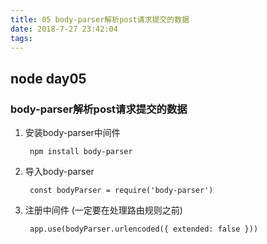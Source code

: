 ```yaml
---
title: 05 body-parser解析post请求提交的数据 
date: 2018-7-27 23:42:04
tags:
---
```

## node day05 ##

### body-parser解析post请求提交的数据 ###

1. 安装body-parser中间件

		npm install body-parser

2. 导入body-parser

		const bodyParser = require('body-parser')

3. 注册中间件 (一定要在处理路由规则之前)

		app.use(bodyParser.urlencoded({ extended: false }))